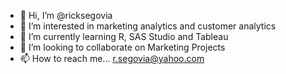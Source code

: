 - 👋 Hi, I’m @ricksegovia
- 👀 I’m interested in marketing analytics and customer analytics
- 🌱 I’m currently learning R, SAS Studio and Tableau
- 💞️ I’m looking to collaborate on Marketing Projects
- 📫 How to reach me... r.segovia@yahoo.com

<!---
ricksegovia/ricksegovia is a ✨ special ✨ repository because its `README.md` (this file) appears on your GitHub profile.
You can click the Preview link to take a look at your changes.
--->
